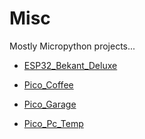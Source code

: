 # Misc

Mostly Micropython projects... 
&nbsp;


- [ESP32_Bekant_Deluxe](./ESP32_Bekant_Deluxe)

- [Pico_Coffee](./Pico_Coffee)

- [Pico_Garage](./Pico_Garage)

- [Pico_Pc_Temp](./Pico_Pc_Temp)

